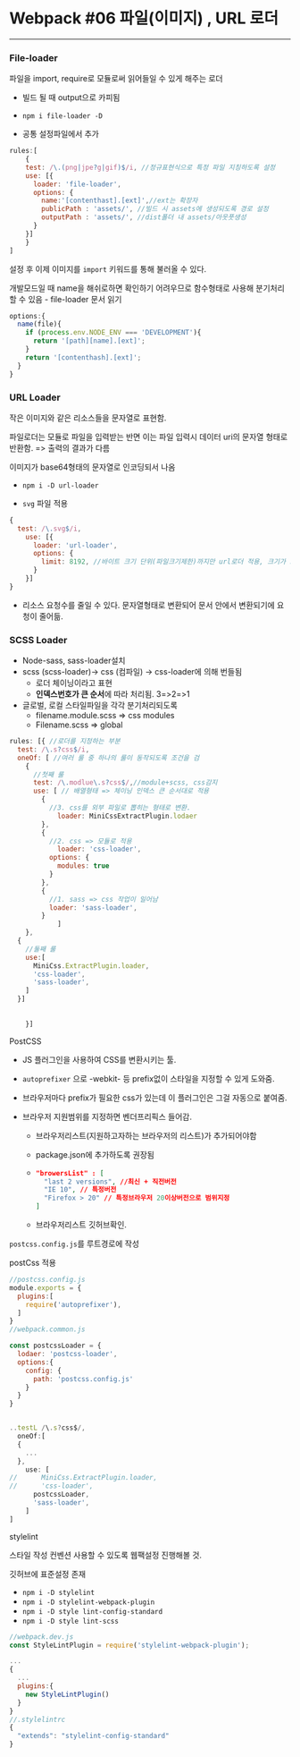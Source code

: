# Webpack #06 파일(이미지) , URL 로더

---





### File-loader

파일을 import, require로 모듈로써 읽어들일 수 있게 해주는 로더

- 빌드 될 때 output으로 카피됨

- `npm i file-loader -D`
- 공통 설정파일에서 추가

```js
rules:[
	{
    test: /\.(png|jpe?g|gif)$/i, //정규표현식으로 특정 파일 지칭하도록 설정
    use: [{
      loader: 'file-loader',
      options: {
        name:'[contenthast].[ext]',//ext는 확장자
        publicPath : 'assets/', //빌드 시 assets에 생성되도록 경로 설정
       	outputPath : 'assets/', //dist폴더 내 assets/아웃풋생성
      }
    }]
	}
]
```

설정 후 이제 이미지를 `import` 키워드를 통해 불러올 수 있다.

개발모드일 때 name을 해쉬로하면 확인하기 어려우므로 함수형태로 사용해 분기처리할 수 있음 - file-loader 문서 읽기



```js
options:{
  name(file){
    if (process.env.NODE_ENV === 'DEVELOPMENT'){
      return '[path][name].[ext]';
    }
    return '[contenthash].[ext]';
  }
}
```





### URL Loader

작은 이미지와 같은 리소스들을 문자열로 표현함.

파일로더는 모듈로 파일을 입력받는 반면 이는 파일 입력시 데이터 uri의 문자열 형태로 반환함. => 출력의 결과가 다름

이미지가 base64형태의 문자열로 인코딩되서 나옴

- `npm i -D url-loader`

- `svg` 파일 적용

```js
{
  test: /\.svg$/i,
    use: [{
      loader: 'url-loader',
      options: {
        limit: 8192, //바이트 크기 단위(파일크기제한)까지만 url로더 적용, 크기가 크면 문자열이 커지므로 적당히 조절
      }
    }]
}
```

- 리소스 요청수를 줄일 수 있다. 문자열형태로 변환되어 문서 안에서 변환되기에 요청이 줄어듦.





### SCSS Loader

- Node-sass, sass-loader설치
- scss (scss-loader)-> css (컴파일) -> css-loader에 의해 번들됨
  - 로더 체이닝이라고 표현
  - **인덱스번호가 큰 순서**에 따라 처리됨. 3=>2=>1
- 글로벌, 로컬 스타일파일을 각각 분기처리되도록
  - filename.module.scss => css modules
  - Filename.scss => global

```js
rules: [{ //로더를 지정하는 부분
  test: /\.s?css$/i,
  oneOf: [ //여러 룰 중 하나의 룰이 동작되도록 조건을 검
    {
      //첫째 룰
      test: /\.modlue\.s?css$/,//module+scss, css감지
      use: [ // 배열형태 => 체이닝 인덱스 큰 순서대로 적용
        {
          //3. css를 외부 파일로 뽑히는 형태로 변환.
	        loader: MiniCssExtractPlugin.lodaer
      	},
      	{
          //2. css => 모듈로 적용
        	loader: 'css-loader',
          options: {
            modules: true
          }
      	},
        {
          //1. sass => css 작업이 일어남
          loader: 'sass-loader',
        }
			]
    },
  {
    //둘째 룰
    use:[
      MiniCss.ExtractPlugin.loader,
      'css-loader',
      'sass-loader',
    ]
  }]
 
      
    }]
```





PostCSS

- JS 플러그인을 사용하여 CSS를 변환시키는 툴.
- `autoprefixer` 으로 -webkit- 등 prefix없이 스타일을 지정할 수 있게 도와줌.

- 브라우저마다  prefix가 필요한 css가 있는데 이 플러그인은 그걸 자동으로 붙여줌.

- 브라우저 지원범위를 지정하면 벤더프리픽스 들어감.

  - 브라우저리스트(지원하고자하는 브라우저의 리스트)가 추가되어야함

  - package.json에 추가하도록 권장됨

  - ```json
    "browersList" : [
      "last 2 versions", //최신 + 직전버전 
      "IE 10", // 특정버전
      "Firefox > 20" // 특정브라우저 20이상버전으로 범위지정
    ]
    ```

    

  - 브라우저리스트 깃허브확인.

`postcss.config.js`를 루트경로에 작성

postCss 적용

```js
//postcss.config.js
module.exports = {
  plugins:[
    require('autoprefixer'),
  ]
}
//webpack.common.js

const postcssLoader = {
  lodaer: 'postcss-loader',
  options:{
    config: {
      path: 'postcss.config.js'
    }
  }
}


..testL /\.s?css$/,
  oneOf:[
  {
    ...
  },
    use: [
//      MiniCss.ExtractPlugin.loader,
//      'css-loader',
      postcssLoader,
      'sass-loader',
    ]
]
```





stylelint

스타일 작성 컨벤션 사용할 수 있도록 웹팩설정 진행해볼 것.

깃허브에 표준설정 존재

- `npm i -D stylelint`
- `npm i -D stylelint-webpack-plugin`
- `npm i -D style lint-config-standard`
- `npm i -D style lint-scss`





```js
//webpack.dev.js
const StyleLintPlugin = require('stylelint-webpack-plugin');

...
{
  ...
  plugins:{
    new StyleLintPlugin()
  }
}
//.stylelintrc
{
  "extends": "stylelint-config-standard"
}
```


